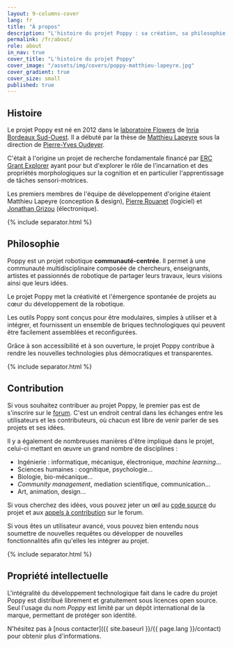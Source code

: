 ```yaml
---
layout: 9-columns-cover
lang: fr
title: "À propos"
description: "L'histoire du projet Poppy : sa création, sa philosophie, et comment rejoindre la communauté"
permalink: /fr/about/
role: about
in_nav: true
cover_title: "L'histoire du projet Poppy"
cover_image: "/assets/img/covers/poppy-matthieu-lapeyre.jpg"
cover_gradient: true
cover_size: small
published: true
---
```


## Histoire

Le projet Poppy est né en 2012 dans le [laboratoire Flowers](https://flowers.inria.fr/) de [Inria Bordeaux Sud-Ouest](https://www.inria.fr/centre/bordeaux). Il a débuté par la thèse de [Matthieu Lapeyre](https://github.com/matthieu-lapeyre) sous la direction de [Pierre-Yves Oudeyer](http://www.pyoudeyer.com/).

C'était à l'origine un projet de recherche fondamentale financé par [ERC Grant Explorer](http://erc.europa.eu/) ayant pour but d'explorer le rôle de l'incarnation et des propriétés morphologiques sur la cognition et en particulier l'apprentissage de tâches sensori-motrices.

Les premiers membres de l'équipe de développement d'origine étaient Matthieu Lapeyre (conception &amp; design), [Pierre Rouanet](https://github.com/pierre-rouanet) (logiciel) et [Jonathan Grizou](http://jgrizou.com/) (électronique).

{% include separator.html %}

## Philosophie

Poppy est un projet robotique **communauté-centrée**. Il permet à une communauté multidisciplinaire composée de chercheurs, enseignants, artistes et passionnés de robotique de partager leurs travaux, leurs visions ainsi que leurs idées.

Le projet Poppy met la créativité et l'émergence spontanée de projets au cœur du développement de la robotique.

Les outils Poppy sont conçus pour être modulaires, simples à utiliser et à intégrer, et fournissent un ensemble de briques technologiques qui peuvent être facilement assemblées et reconfigurées.

Grâce à son accessibilité et à son ouverture, le projet Poppy contribue à rendre les nouvelles technologies plus démocratiques et transparentes.

{% include separator.html %}

## Contribution

Si vous souhaitez contribuer au projet Poppy, le premier pas est de s'inscrire sur le [forum](https://forum.poppy-project.org). C'est un endroit central dans les échanges entre les utilisateurs et les contributeurs, où chacun est libre de venir parler de ses projets et ses idées.

Il y a également de nombreuses manières d'être impliqué dans le projet, celui-ci mettant en œuvre un grand nombre de disciplines :

- Ingénierie : informatique, mécanique, électronique, _machine learning_...
- Sciences humaines : cognitique, psychologie...
- Biologie, bio-mécanique...
- _Community management_, mediation scientifique, communication...
- Art, animation, design...

Si vous cherchez des idées, vous pouvez jeter un œil au [code source](https://github.com/poppy-project/) du projet et aux [appels à contribution](https://forum.poppy-project.org/tags/call-for-contributions) sur le forum.

Si vous êtes un utilisateur avancé, vous pouvez bien entendu nous soumettre de nouvelles requêtes ou développer de nouvelles fonctionnalités afin qu'elles les intégrer au projet.

{% include separator.html %}

## Propriété intellectuelle

L'intégralité du développement technologique fait dans le cadre du projet Poppy est distribué librement et gratuitement sous licences open source. Seul l'usage du nom *Poppy* est limité par un dépôt international de la marque, permettant de protéger son identité.

N'hésitez pas à [nous contacter]({{ site.baseurl }}/{{ page.lang }}/contact) pour obtenir plus d'informations.
